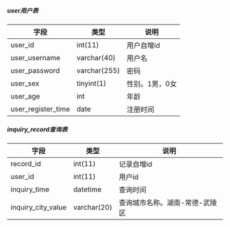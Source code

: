 ##### user用户表

| 字段               | 类型         | 说明           |
| ------------------ | ------------ | -------------- |
| user_id            | int(11)      | 用户自增id     |
| user_username      | varchar(40)  | 用户名         |
| user_password      | varchar(255) | 密码           |
| user_sex           | tinyint(1)   | 性别。1男，0女 |
| user_age           | int          | 年龄           |
| user_register_time | date         | 注册时间       |

#####  inquiry_record查询表

| 字段               | 类型        | 说明                           |
| ------------------ | ----------- | ------------------------------ |
| record_id          | int(11)     | 记录自增id                     |
| user_id            | int(11)     | 用户id                         |
| inquiry_time       | datetime    | 查询时间                       |
| inquiry_city_value | varchar(20) | 查询城市名称。湖南-常德-武陵区 |